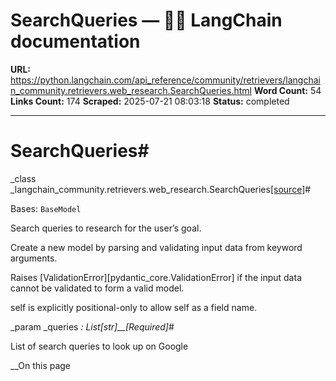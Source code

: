 # SearchQueries — 🦜🔗 LangChain  documentation

**URL:** https://python.langchain.com/api_reference/community/retrievers/langchain_community.retrievers.web_research.SearchQueries.html
**Word Count:** 54
**Links Count:** 174
**Scraped:** 2025-07-21 08:03:18
**Status:** completed

---

# SearchQueries\#

_class _langchain\_community.retrievers.web\_research.SearchQueries[\[source\]](https://python.langchain.com/api_reference/_modules/langchain_community/retrievers/web_research.html#SearchQueries)\#     

Bases: `BaseModel`

Search queries to research for the user’s goal.

Create a new model by parsing and validating input data from keyword arguments.

Raises \[ValidationError\]\[pydantic\_core.ValidationError\] if the input data cannot be validated to form a valid model.

self is explicitly positional-only to allow self as a field name.

_param _queries _: List\[str\]__\[Required\]_\#     

List of search queries to look up on Google

__On this page